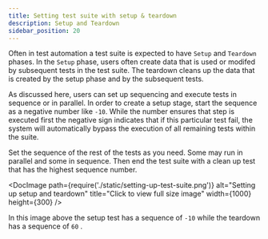 ```yaml
---
title: Setting test suite with setup & teardown
description: Setup and Teardown
sidebar_position: 20
---
```

Often in test automation a test suite is expected to have `Setup` and `Teardown` phases. In the `Setup` phase, users often create data that is used or modifed by subsequent tests in the test suite. The teardown cleans up the data that is created by the setup phase and by the subsequent tests.&#x20;

As discussed here, users can set up sequencing and execute tests in sequence or in parallel. In order to create a setup stage, start the sequence as a negative number like `-10`. While the number ensures that step is executed first the negative sign indicates that if this particular test fail, the system will automatically bypass the execution of all remaining tests within the suite.&#x20;

Set the sequence of the rest of the tests as you need. Some may run in parallel and some in sequence. Then end the test suite with a clean up test that has the highest sequence number.&#x20;

<DocImage
  path={require('./static/setting-up-test-suite.png')}
  alt="Setting up setup and teardown"
  title="Click to view full size image"
  width={1000}
  height={300}
/>

In this image above the setup test has a sequence of `-10` while the teardown has a sequence of `60` .&#x20;

